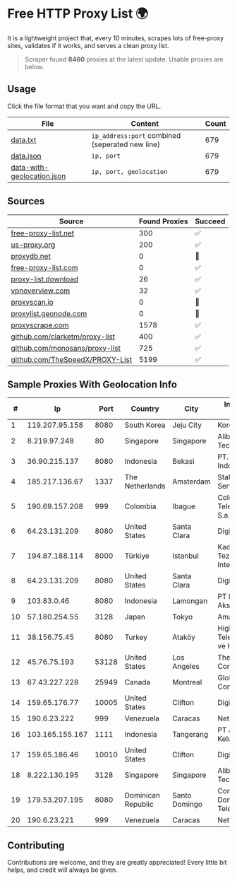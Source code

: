 
# Free HTTP Proxy List 🌍

It is a lightweight project that, every 10 minutes, scrapes lots of free-proxy sites, validates if it works, and serves a clean proxy list.


> Scraper found **8460** proxies at the latest update. Usable proxies are below.

## Usage

Click the file format that you want and copy the URL.


|File|Content|Count|
|----|-------|-----|
|[data.txt](https://raw.githubusercontent.com/themiralay/Proxy-List-World/master/data.txt)|`ip_address:port` combined (seperated new line)|679|
|[data.json](https://raw.githubusercontent.com/themiralay/Proxy-List-World/master/data.json)|`ip, port`|679|
|[data-with-geolocation.json](https://raw.githubusercontent.com/themiralay/Proxy-List-World/master/data-with-geolocation.json)|`ip, port, geolocation`|679|

## Sources

|Source|Found Proxies|Succeed|
|------|-------------|-------|
|[free-proxy-list.net](https://free-proxy-list.net)|300|✅|
|[us-proxy.org](https://www.us-proxy.org)|200|✅|
|[proxydb.net](http://proxydb.net)|0|🚫|
|[free-proxy-list.com](https://free-proxy-list.com/?page=&port=&type%5B%5D=http&type%5B%5D=https&up_time=0&search=Search)|0|✅|
|[proxy-list.download](https://www.proxy-list.download/HTTP)|26|✅|
|[vpnoverview.com](https://vpnoverview.com/privacy/anonymous-browsing/free-proxy-servers)|32|✅|
|[proxyscan.io](https://www.proxyscan.io)|0|🚫|
|[proxylist.geonode.com](https://proxylist.geonode.com/api/proxy-list?limit=300&page=1&sort_by=lastChecked&sort_type=desc&protocols=http,https)|0|🚫|
|[proxyscrape.com](https://api.proxyscrape.com/v2/?request=displayproxies&protocol=http&timeout=10000&country=all&ssl=all&anonymity=all)|1578|✅|
|[github.com/clarketm/proxy-list](https://raw.githubusercontent.com/clarketm/proxy-list/master/proxy-list-raw.txt)|400|✅|
|[github.com/monosans/proxy-list](https://raw.githubusercontent.com/monosans/proxy-list/main/proxies/http.txt)|725|✅|
|[github.com/TheSpeedX/PROXY-List](https://raw.githubusercontent.com/TheSpeedX/PROXY-List/master/http.txt)|5199|✅|


## Sample Proxies With Geolocation Info

|#|Ip|Port|Country|City|Internet Service Provider|
|-|--|----|-------|----|-------------------------|
|1|119.207.95.158|8080|South Korea|Jeju City|Korea Telecom|
|2|8.219.97.248|80|Singapore|Singapore|Alibaba (US) Technology Co., Ltd.|
|3|36.90.215.137|8080|Indonesia|Bekasi|PT. Telekomunikasi Indonesia|
|4|185.217.136.67|1337|The Netherlands|Amsterdam|Stallion Network Services Limited|
|5|190.69.157.208|999|Colombia|Ibague|Colombia Telecomunicaciones S.a. ESP|
|6|64.23.131.209|8080|United States|Santa Clara|DigitalOcean, LLC|
|7|194.87.188.114|8000|Türkiye|Istanbul|Kadir Huseyin Tezcan Nosspeed Internet Teknolojileri|
|8|64.23.131.209|8080|United States|Santa Clara|DigitalOcean, LLC|
|9|103.83.0.46|8080|Indonesia|Lamongan|PT Kia Integrasi Akses|
|10|57.180.254.55|3128|Japan|Tokyo|Amazon.com, Inc.|
|11|38.156.75.45|8080|Turkey|Ataköy|High Speed Telekomunikasyon ve Hab. Hiz. Ltd. Sti.|
|12|45.76.75.193|53128|United States|Los Angeles|The Constant Company|
|13|67.43.227.228|25949|Canada|Montreal|GloboTech Communications|
|14|159.65.176.77|10005|United States|Clifton|DigitalOcean, LLC|
|15|190.6.23.222|999|Venezuela|Caracas|Net Uno|
|16|103.165.155.167|1111|Indonesia|Tangerang|PT Jaringan Keluarga Bersama|
|17|159.65.186.46|10010|United States|Clifton|DigitalOcean, LLC|
|18|8.222.130.195|3128|Singapore|Singapore|Alibaba (US) Technology Co., Ltd.|
|19|179.53.207.195|8080|Dominican Republic|Santo Domingo|Compañía Dominicana de Teléfonos S. A.|
|20|190.6.23.221|999|Venezuela|Caracas|Net Uno|



## Contributing

Contributions are welcome, and they are greatly appreciated! Every
little bit helps, and credit will always be given.

